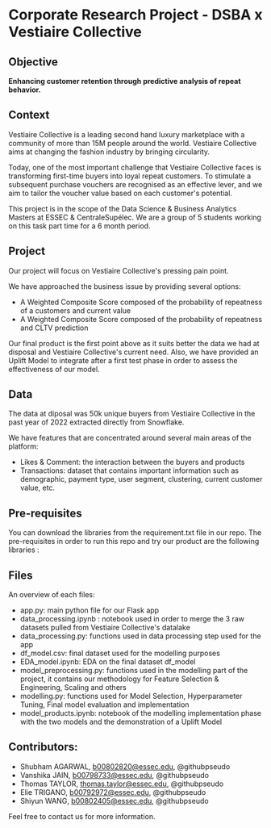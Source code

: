 # Corporate Research Project - DSBA x  Vestiaire Collective

## Objective 

**Enhancing customer retention through predictive analysis of repeat behavior.**

## Context 

Vestiaire Collective is a leading second hand luxury marketplace with a community of more than 15M people around the world. Vestiaire Collective aims at changing the fashion industry by bringing circularity.

Today, one of the most important challenge that Vestiaire Collective faces is transforming first-time buyers into loyal repeat customers.
To stimulate a subsequent purchase vouchers are recognised as an effective lever, and we aim to tailor the voucher value based on each customer's potential.

This project is in the scope of the Data Science & Business Analytics Masters at ESSEC & CentraleSupélec. 
We are a group of 5 students working on this task part time for a 6 month period. 

## Project

Our project will focus on Vestiaire Collective's pressing pain point.

We have approached the business issue by providing several options:
- A Weighted Composite Score composed of the probability of repeatness of a customers and current value 
- A Weighted Composite Score composed of the probability of repeatness and CLTV prediction 

Our final product is the first point above as it suits better the data we had at disposal and Vestiaire Collective's current need.
Also, we have provided an Uplift Model to integrate after a first test phase in order to assess the effectiveness of our model.

## Data 

The data at diposal was 50k unique buyers from Vestiaire Collective in the past year of 2022 extracted directly from Snowflake.

We have features that are concentrated around several main areas of the platform:
- Likes & Comment: the interaction between the buyers and products
- Transactions: dataset that contains important information such as demographic, payment type, user segment, clustering, current customer value, etc. 

## Pre-requisites 

You can download the libraries from the requirement.txt file in our repo. 
The pre-requisites in order to run this repo and try our product are the following libraries :

## Files 

An overview of each files:
- app.py: main python file for our Flask app
- data_processing.ipynb : notebook used in order to merge the 3 raw datasets pulled from Vestiaire Collective's datalake
- data_processing.py: functions used in data processing step used for the app
- df_model.csv: final dataset used for the modelling purposes
- EDA_model.ipynb: EDA on the final dataset df_model
- model_preprocessing.py: functions used in the modelling part of the project, it contains our methodology for Feature Selection & Engineering, Scaling and others
- modelling.py: functions used for Model Selection, Hyperparameter Tuning, Final model evaluation and implementation
- model_products.ipynb: notebook of the modelling implementation phase with the two models and the demonstration of a Uplift Model

## Contributors:

- Shubham AGARWAL,  b00802820@essec.edu, @githubpseudo
- Vanshika JAIN, b00798733@essec.edu, @githubpseudo
- Thomas TAYLOR, thomas.taylor@essec.edu, @githubpseudo
- Elie TRIGANO, b00792972@essec.edu,  @githubpseudo
- Shiyun WANG, b00802405@essec.edu, @githubpseudo

Feel free to contact us for more information.





